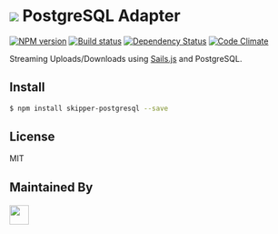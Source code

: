 # <img src="http://i.imgur.com/cty9V02.png"></img> PostgreSQL Adapter

[![NPM version][npm-image]][npm-url]
[![Build status][ci-image]][ci-url]
[![Dependency Status][daviddm-image]][daviddm-url]
[![Code Climate][codeclimate-image]][codeclimate-url]

Streaming Uploads/Downloads using [Sails.js](http://sailsjs.org) and PostgreSQL.

## Install

```sh
$ npm install skipper-postgresql --save
```

## License
MIT

## Maintained By
##### [<img src='http://i.imgur.com/zM0ynQk.jpg' height='34px'>](http://balderdash.co)

[npm-image]: https://img.shields.io/npm/v/waterline-postgresql.svg?style=flat-square
[npm-url]: https://npmjs.org/package/waterline-postgresql
[ci-image]: https://img.shields.io/travis/waterlinejs/skipper-postgresql/master.svg?style=flat-square
[ci-url]: https://travis-ci.org/waterlinejs/skipper-postgresql
[daviddm-image]: http://img.shields.io/david/waterlinejs/skipper-postgresql.svg?style=flat-square
[daviddm-url]: https://david-dm.org/waterlinejs/skipper-postgresql
[codeclimate-image]: https://img.shields.io/codeclimate/github/waterlinejs/skipper-postgresql.svg?style=flat-square
[codeclimate-url]: https://codeclimate.com/github/waterlinejs/skipper-postgresql
